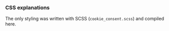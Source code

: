 ### CSS explanations

The only styling was written with SCSS (`cookie_consent.scss`) and compiled here.
